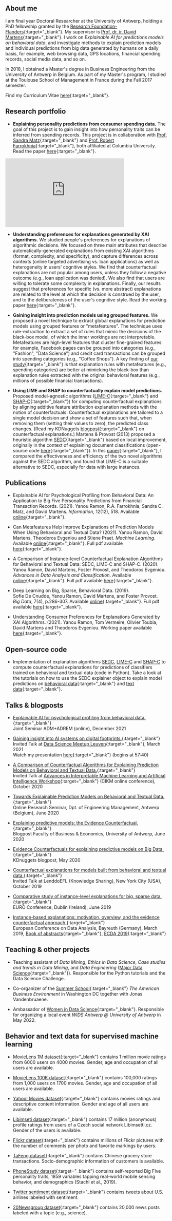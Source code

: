 ## About me

I am final year Doctoral Researcher at the University of Antwerp, holding a PhD fellowship granted by the [Research Foundation-Flanders](https://www.fwo.be/en/the-fwo/){:target="_blank"}. My supervisor is [Prof. dr. ir. David Martens](https://www.uantwerpen.be/nl/personeel/david-martens/){:target="_blank"}. I work on *Explainable AI for predictions models on behavioral data*, and investigate methods to explain prediction models and individual predictions from big data generated by humans on a daily basis, for example, web browsing data, GPS locations, financial spending records, social media data, and so on.

In 2018, I obtained a Master's degree in Business Engineering from the University of Antwerp in Belgium. As part of my Master's program, I studied at the Toulouse School of Management in France during the Fall 2017 semester. 

Find my Curriculum Vitae [here](https://yramon.github.io/files/YanouRamon_CV_2020_Academic.pdf){:target="_blank"}.

## Research portfolio

* **Explaining personality predictions from consumer spending data.** The goal of this project is to gain insight into how personality traits can be inferred from spending records. This project is in collaboration with [Prof. Sandra Matz](https://sandramatz.com/){:target="_blank"} and [Prof. Robert Farrokhnia](https://ra.schlosser.io/){:target="_blank"}, both affiliated at Columbia University. Read the paper [here](https://www.mdpi.com/2078-2489/12/12/518/htm){:target="_blank"}.

<iframe width="370" height="214" src="https://www.youtube.com/embed/utmnNQ0CBjE" title="YouTube video player" frameborder="0" allow="accelerometer; autoplay; clipboard-write; encrypted-media; gyroscope; picture-in-picture" allowfullscreen></iframe>
 <br/>

* **Understanding preferences for explanations generated by XAI algorithms.** We studied people's preferences for explanations of algorithmic decisions. We focused on three main attributes that describe automatically-generated explanations from existing XAI algorithms (format, complexity, and specificity), and capture differences across contexts (online targeted advertising vs. loan applications) as well as heterogeneity in users' cognitive styles. We find that counterfactual explanations are not popular among users, unless they follow a negative outcome (e.g., loan application was denied). We also find that users are willing to tolerate some complexity in explanations. Finally, our results suggest that preferences for specific (vs. more abstract) explanations are related to the level at which the decision is construed by the user, and to the deliberateness of the user's cognitive style. Read the working paper [here](https://arxiv.org/abs/2107.02624){:target="_blank"}.

* **Gaining insight into prediction models using grouped features.** We proposed a novel technique to extract global explanations for prediction models using grouped features or "metafeatures". The technique uses rule-extraction to extract a set of rules that mimic the decisions of the black-box model, of which the inner workings are not interpretable. Metafeatures are high-level features that cluster fine-grained features: for example, Facebook pages can be grouped into categories (e.g., "Fashion", "Data Science") and credit card transactions can be grouped into spending categories (e.g., "Coffee Shops"). A key finding of [our study](https://link.springer.com/article/10.1007/s10994-021-05981-0#citeas){:target="_blank"} is that explanation rules with metafeatures (e.g., spending categories) are better at mimicking the black-box than explanation rules extracted with the original behavioral features (e.g., millions of possible financial transactions).

* **Using LIME and SHAP to counterfactually explain model predictions.** Proposed model-agnostic algorithms ([LIME-C](https://github.com/yramon/LimeCounterfactual){:target="_blank"} and [SHAP-C](https://github.com/yramon/ShapCounterfactual){:target="_blank"}) for computing counterfactual explanations by aligning additive feature attribution explanation methods with the notion of counterfactuals. Counterfactual explanations are tailored to a single model decision and show a set of features such that, when removing them (setting their values to zero), the predicted class changes. (Read my KDNuggets [blogpost](https://www.kdnuggets.com/2020/05/evidence-counterfactuals-predictive-models-big-data.html){:target="_blank"} on counterfactual explanations.) Martens & Provost (2013) proposed a heuristic algorithm [SEDC](pages.stern.nyu.edu/~fprovost/Papers/MartensProvost_Explaining.pdf){:target="_blank"} based on local improvement, originally in the context of explaining document classifications (open-source code [here](https://github.com/yramon/edc){:target="_blank"}). In this [paper](https://link.springer.com/epdf/10.1007/s11634-020-00418-3?sharing_token=S-ZlX5lQWJkpuxoiUPV8__e4RwlQNchNByi7wbcMAY7sQ9KluI1KeELkdg_mEQicaoXaoohNECLfwgFaf3b6zksBL6ll0pEm465_TkCFlp7tmugduGTXK0-0enwdOxmDo5-DA0ru28xQcmK6soKgWU9rHQcx-QtJAJic3LSda-I%3D){:target="_blank"}, I compared the effectiveness and efficiency of the two novel algorithms against the SEDC algorithm, and found that LIME-C is a suitable alternative to SEDC, especially for data with large instances. 

## Publications

* Explainable AI for Psychological Profiling from Behavioral Data: An Application to Big Five Personality Predictions from Financial Transaction Records. (2021). Yanou Ramon, R.A. Farrokhnia, Sandra C. Matz, and David Martens. *Information*, 12(12), 518. Available [online](https://www.mdpi.com/2078-2489/12/12/518){:target="_blank"}.

* Can Metafeatures Help Improve Explanations of Prediction Models When Using Behavioral and Textual Data? (2021). Yanou Ramon, David Martens, Theodoros Evgeniou and Stiene Praet. *Machine Learning*. Available [online](https://link.springer.com/article/10.1007/s10994-021-05981-0#citeas){:target="_blank"}. Full pdf available [here](https://link.springer.com/epdf/10.1007/s10994-021-05981-0?sharing_token=UhikrL5fVbTRkaJgjAoBqfe4RwlQNchNByi7wbcMAY4mMt6gxPSxKCKd9BPYQSuf5zLQYhUV1_adBGWxA1RnGB2SMPSPUzkwPISe7XrHEEAgiVVMuLTJADQUV2_xN9kkojNrF7fIEXJhg9l2O-cfwyFGmQnOh5JEucBJimZ0c_Y%3D){:target="_blank"}.  

* A Comparison of Instance-level Counterfactual Explanation Algorithms for Behavioral and Textual Data: SEDC, LIME-C and SHAP-C. (2020). Yanou Ramon, David Martens, Foster Provost, and Theodoros Evgeniou. *Advances in Data Analysis and Classification*. Available [online](https://link.springer.com/article/10.1007/s11634-020-00418-3){:target="_blank"}. Full pdf available [here](https://rdcu.be/b6HCl){:target="_blank"}. 

* Deep Learning on Big, Sparse, Behavioral Data. (2019). <br/>Sofie De Cnudde, Yanou Ramon, David Martens, and Foster Provost.<br/> *Big Data*, 7(4), p.286-307. Available [online](https://www.liebertpub.com/doi/abs/10.1089/big.2019.0095){:target="_blank"}. Full pdf available [here](https://www.researchgate.net/publication/338091651_Deep_Learning_on_Big_Sparse_Behavioral_Data){:target="_blank"}.

* Understanding Consumer Preferences for Explanations Generated by XAI Algorithms. (2021). Yanou Ramon, Tom Vermeire, Olivier Toubia, David Martens and Theodoros Evgeniou. Working paper available [here](https://arxiv.org/abs/2107.02624){:target="_blank"}.

## Open-source code

* Implementation of explanation algorithms [SEDC](https://github.com/yramon/edc), [LIME-C](https://github.com/yramon/LimeCounterfactual) and [SHAP-C](https://github.com/yramon/ShapCounterfactual) to compute counterfactual explanations for predictions of classifiers trained on behavioral and textual data (code in Python). Take a look at the tutorials on how to use the SEDC explainer object to explain model predictions on [behavioral data](https://yramon.github.io/tutorials/Tutorial_BehavioralDataMovielens_LR_SEDC.html){:target="_blank"} and [text data](https://yramon.github.io/tutorials/Tutorial_TextData_SEDC.html){:target="_blank"}.

## Talks & blogposts
* [Explainable AI for psychological profiling from behavioral data.](https://yramon.github.io/files/YRamon-XAI-jointseminar-adm+adrem-15december2021.pdf){:target="_blank"} <br/> Joint Seminar ADM+ADREM (online), December 2021

* [Gaining insight into AI systems on digital footprints.](https://yramon.github.io/files/FinalSlides_March2021_YRamon.pdf){:target="_blank"}
<br/> Invited Talk at [Data Science Meetup Leuven](https://www.meetup.com/nl-NL/Data-Science-Leuven/){:target="_blank"}, March 2021
<br/> Watch my presentation [here](https://www.youtube.com/watch?v=oKlFXKNNebo){:target="_blank"} (begins at 57:40)

* [A Comparison of Counterfactual Algorithms for Explaining Prediction Models on Behavioral and Textual Data.](https://yramon.github.io/files/AIMLAI_YR_Oct2020.pdf){:target="_blank"}
<br/> Invited Talk at [Advances in Interpretable Machine Learning and Artificial Intelligence Workshop](https://project.inria.fr/aimlai/program/){:target="_blank"} (CIKM online conference), October 2020

* [Towards Explainable Prediction Models on Behavioral and Textual Data.](https://yramon.github.io/files/researchseminar_YR_19june2020.pdf){:target="_blank"} 
<br/> Online Research Seminar, Dpt. of Engineering Management, Antwerp (Belgium), June 2020

* [Explaining predictive models: the Evidence Counterfactual.](https://blog.uantwerpen.be/business-economics/predictive-models-on-big-data-mining-a-pool-of-evidence/){:target="_blank"}
<br/> Blogpost Faculty of Business & Economics, University of Antwerp, June 2020

* [Evidence Counterfactuals for explaining predictive models on Big Data.](https://www.kdnuggets.com/2020/05/evidence-counterfactuals-predictive-models-big-data.html){:target="_blank"} 
<br/> KDnuggets blogpost, May 2020

* [Counterfactual explanations for models built from behavioral and textual data.](https://yramon.github.io/files/NYC_presentation_YRamon_oct2019_short.pdf){:target="_blank"} <br/> Invited Talk at LenddoEFL (Knowledge Sharing), New York City (USA), October 2019

* [Comparative study of instance-level explanations for big, sparse data.](https://yramon.github.io/files/EURO_presentation_Dublin_June19_YanouRamon.pdf){:target="_blank"} <br/> EURO Conference, Dublin (Ireland), June 2019

* [Instance-based explanations: motivation, overview, and the evidence counterfactual approach.](https://yramon.github.io/files/ECDA_presentation_Bayreuth_YanouRamon.pdf){:target="_blank"} <br/> European Conference on Data Analysis, Bayreuth (Germany), March 2019, [Book of abstracts](http://www.gfkl.org/ecda2019/wp-content/uploads/sites/7/2019/03/Book_of_Abstracts_FINAL.pdf){:target="_blank"}, [ECDA 2019](http://www.gfkl.org/ecda2019/){:target="_blank"}

## Teaching & other projects
* Teaching assistant of *Data Mining*, *Ethics in Data Science*, *Case studies and trends in Data Mining*, and *Data Engineering* ([Major Data Science](https://www.uantwerpen.be/en/research-groups/applied-data-mining/education/){:target="_blank"}). Responsible for the Python tutorials and the Data Science Challenge.

* Co-organizer of the [Summer School](https://www.uantwerpen.be/en/about-uantwerp/faculties/faculty-of-business-and-economics/studying-and-education/programmes/summer-schools/usa-washington/){:target="_blank"} *The American Business Environment* in Washington DC together with Jonas Vandenbruaene. <br/>

* Ambassador of [Women in Data Science](https://www.widsconference.org/){:target="_blank"}. Responsible for organizing a local event *WiDS Antwerp @ University of Antwerp* in May 2022.

## Behavior and text data for supervised machine learning
* [MovieLens 1M dataset](https://grouplens.org/datasets/movielens/1m/){:target="_blank"} contains 1 million movie ratings from 6000 users on 4000 movies. Gender, age and occupation of all users are available.

* [MovieLens 100K dataset](https://grouplens.org/datasets/movielens/100k/){:target="_blank"} contains 100,000 ratings from 1,000 users on 1700 movies. Gender, age and occupation of all users are available.

* [Yahoo! Movies dataset](https://webscope.sandbox.yahoo.com/catalog.php?datatype=r){:target="_blank"} contains movies ratings and descriptive content information. Gender and age of all users are available.

* [Libimseti dataset](http://www.occamslab.com/petricek/data/){:target="_blank"} contains 17 million (anonymous) profile ratings from users of a Czech social network Libimsetti.cz. Gender of the users is available.

* [Flickr dataset](http://socialnetworks.mpi-sws.org/data-www2009.html){:target="_blank"} contains millions of Flickr pictures with the number of comments per photo and favorite markings by users.

* [TaFeng dataset](https://www.kaggle.com/chiranjivdas09/ta-feng-grocery-dataset){:target="_blank"} contains Chinese grocery store transactions. Socio-demographic information of customers is available.

* [PhoneStudy dataset](https://osf.io/j9yrw/){:target="_blank"} contains self-reported Big Five personality traits, 1859 variables tapping real-world mobile sensing behavior, and demographics (Stachl et al., 2019).

* [Twitter sentiment dataset](https://www.kaggle.com/crowdflower/twitter-airline-sentiment){:target="_blank"} contains tweets about U.S. airlines labeled with sentiment.

* [20Newsgroup dataset](https://scikit-learn.org/0.19/datasets/twenty_newsgroups.html){:target="_blank"} contains 20,000 news posts labeled with a topic (e.g., science).
